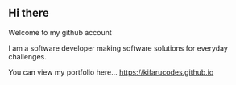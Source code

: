 ## Hi there

Welcome to my github account

I am a software developer making software solutions for everyday challenges.

You can view my portfolio here... https://kifarucodes.github.io
